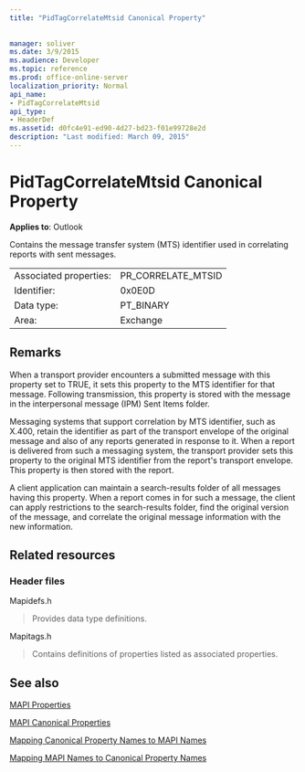 ```yaml
---
title: "PidTagCorrelateMtsid Canonical Property"
 
 
manager: soliver
ms.date: 3/9/2015
ms.audience: Developer
ms.topic: reference
ms.prod: office-online-server
localization_priority: Normal
api_name:
- PidTagCorrelateMtsid
api_type:
- HeaderDef
ms.assetid: d0fc4e91-ed90-4d27-bd23-f01e99728e2d
description: "Last modified: March 09, 2015"
---
```


# PidTagCorrelateMtsid Canonical Property

  
  
**Applies to**: Outlook 
  
Contains the message transfer system (MTS) identifier used in correlating reports with sent messages.
  
|||
|:-----|:-----|
|Associated properties:  <br/> |PR_CORRELATE_MTSID  <br/> |
|Identifier:  <br/> |0x0E0D  <br/> |
|Data type:  <br/> |PT_BINARY  <br/> |
|Area:  <br/> |Exchange  <br/> |
   
## Remarks

When a transport provider encounters a submitted message with this property set to TRUE, it sets this property to the MTS identifier for that message. Following transmission, this property is stored with the message in the interpersonal message (IPM) Sent Items folder.
  
Messaging systems that support correlation by MTS identifier, such as X.400, retain the identifier as part of the transport envelope of the original message and also of any reports generated in response to it. When a report is delivered from such a messaging system, the transport provider sets this property to the original MTS identifier from the report's transport envelope. This property is then stored with the report.
  
A client application can maintain a search-results folder of all messages having this property. When a report comes in for such a message, the client can apply restrictions to the search-results folder, find the original version of the message, and correlate the original message information with the new information.
  
## Related resources

### Header files

Mapidefs.h
  
> Provides data type definitions.
    
Mapitags.h
  
> Contains definitions of properties listed as associated properties.
    
## See also



[MAPI Properties](mapi-properties.md)
  
[MAPI Canonical Properties](mapi-canonical-properties.md)
  
[Mapping Canonical Property Names to MAPI Names](mapping-canonical-property-names-to-mapi-names.md)
  
[Mapping MAPI Names to Canonical Property Names](mapping-mapi-names-to-canonical-property-names.md)

